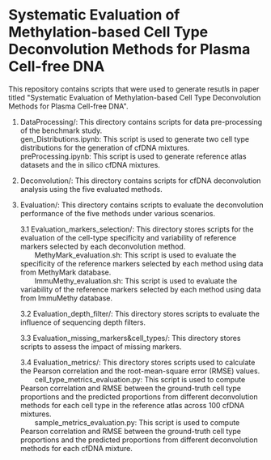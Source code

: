 Systematic Evaluation of Methylation-based Cell Type Deconvolution Methods for Plasma Cell-free DNA
=================================================================================
This repository contains scripts that were used to generate resutls in paper titled "Systematic Evaluation of Methylation-based Cell Type Deconvolution Methods for Plasma Cell-free DNA".  

1. DataProcessing/: This directory contains scripts for data pre-processing of the benchmark study.<br>
  gen_Distributions.ipynb: This script is used to generate two cell type distributions for the generation of cfDNA mixtures.<br>
  preProcessing.ipynb: This script is used to generate reference atlas datasets and the in silico cfDNA mixtures.
  
2. Deconvolution/: This directory contains scripts for cfDNA deconvolution analysis using the five evaluated methods.
3. Evaluation/: This directory contains scripts to evaluate the deconvolution performance of the five methods under various scenarios.

   3.1 Evaluation_markers_selection/: This directory stores scripts for the evaluation of the cell-type specificity and variability of reference markers selected by each deconvolution method.<br>
&emsp;&emsp;MethyMark_evaluation.sh: This script is used to evaluate the specificity of the reference markers selected by each method using data from MethyMark database.<br>
&emsp;&emsp;ImmuMethy_evaluation.sh: This script is used to evaluate the variability of the reference markers selected by each method using data from ImmuMethy database.

   3.2 Evaluation_depth_filter/: This directory stores scripts to evaluate the influence of sequencing depth filters.

   3.3 Evaluation_missing_markers&cell_types/: This directory stores scripts to assess the impact of missing markers.

   3.4 Evaluation_metrics/: This directory stores scripts used to calculate the Pearson correlation and the root-mean-square error (RMSE) values.<br>
  &emsp;&emsp;cell_type_metrics_evaluation.py: This script is used to compute Pearson correlation and RMSE between the ground-truth cell type proportions and the predicted proportions from different deconvolution methods for each cell type in the reference atlas across 100 cfDNA mixtures.<br>
  &emsp;&emsp;sample_metrics_evaluation.py: This script is used to compute Pearson correlation and RMSE between the ground-truth cell type proportions and the predicted proportions from different deconvolution methods for each cfDNA mixture.
